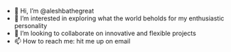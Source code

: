 - 👋 Hi, I’m @aleshbathegreat
- 👀 I’m interested in exploring what the world beholds for my enthusiastic personality
- 💞️ I’m looking to collaborate on innovative and flexible projects 
- 📫 How to reach me: hit me up on email 

<!---
aleshbathegreat/aleshbathegreat is a ✨ special ✨ repository because its `README.md` (this file) appears on your GitHub profile.
You can click the Preview link to take a look at your changes.
--->
